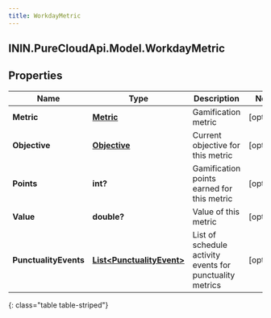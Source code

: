 ```yaml
---
title: WorkdayMetric
---
```

## ININ.PureCloudApi.Model.WorkdayMetric

## Properties

|Name | Type | Description | Notes|
|------------ | ------------- | ------------- | -------------|
| **Metric** | [**Metric**](Metric.html) | Gamification metric | [optional] |
| **Objective** | [**Objective**](Objective.html) | Current objective for this metric | [optional] |
| **Points** | **int?** | Gamification points earned for this metric | [optional] |
| **Value** | **double?** | Value of this metric | [optional] |
| **PunctualityEvents** | [**List&lt;PunctualityEvent&gt;**](PunctualityEvent.html) | List of schedule activity events for punctuality metrics | [optional] |
{: class="table table-striped"}


